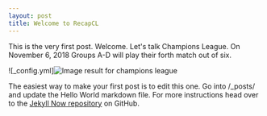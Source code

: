 ```yaml
---
layout: post
title: Welcome to RecapCL
---
```


This is the very first post. Welcome. Let's talk Champions League. On November 6, 2018 Groups A-D will play their forth match out of six.

![_config.yml]<img src="https://c1.staticflickr.com/3/2845/13307741383_76b5e36755_b.jpg" alt="Image result for champions league"/>

The easiest way to make your first post is to edit this one. Go into /_posts/ and update the Hello World markdown file. For more instructions head over to the [Jekyll Now repository](https://github.com/barryclark/jekyll-now) on GitHub.


